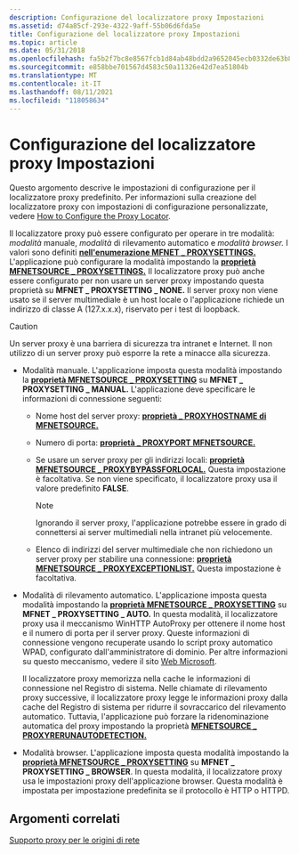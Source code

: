 ```yaml
---
description: Configurazione del localizzatore proxy Impostazioni
ms.assetid: d74a85cf-293e-4322-9aff-55b06d6fda5e
title: Configurazione del localizzatore proxy Impostazioni
ms.topic: article
ms.date: 05/31/2018
ms.openlocfilehash: fa5b2f7bc8e8567fcb1d84ab48bdd2a9652045ecb0332de63b82db2652dfe86a
ms.sourcegitcommit: e858bbe701567d4583c50a11326e42d7ea51804b
ms.translationtype: MT
ms.contentlocale: it-IT
ms.lasthandoff: 08/11/2021
ms.locfileid: "118058634"
---
```

# <a name="proxy-locator-configuration-settings"></a>Configurazione del localizzatore proxy Impostazioni

Questo argomento descrive le impostazioni di configurazione per il localizzatore proxy predefinito. Per informazioni sulla creazione del localizzatore proxy con impostazioni di configurazione personalizzate, vedere [How to Configure the Proxy Locator](how-to-configure-the-proxy-locator.md).

Il localizzatore proxy può essere configurato per operare in tre modalità: *modalità* manuale, *modalità* di rilevamento automatico e *modalità browser.* I valori sono definiti [**nell'enumerazione MFNET \_ PROXYSETTINGS.**](/windows/desktop/api/mfidl/ne-mfidl-mfnet_proxysettings) L'applicazione può configurare la modalità impostando la [**proprietà MFNETSOURCE \_ PROXYSETTINGS.**](mfnetsource-proxysettings-property.md) Il localizzatore proxy può anche essere configurato per non usare un server proxy impostando questa proprietà su **MFNET \_ PROXYSETTING \_ NONE.** Il server proxy non viene usato se il server multimediale è un host locale o l'applicazione richiede un indirizzo di classe A (127.x.x.x), riservato per i test di loopback.

> [!Caution]  
> Un server proxy è una barriera di sicurezza tra intranet e Internet. Il non utilizzo di un server proxy può esporre la rete a minacce alla sicurezza.

 

-   Modalità manuale. L'applicazione imposta questa modalità impostando la [**proprietà MFNETSOURCE \_ PROXYSETTING**](mfnetsource-proxysettings-property.md) su **MFNET \_ PROXYSETTING \_ MANUAL.** L'applicazione deve specificare le informazioni di connessione seguenti:

    -   Nome host del server proxy: [**proprietà \_ PROXYHOSTNAME di MFNETSOURCE.**](mfnetsource-proxyhostname-property.md)
    -   Numero di porta: [**proprietà \_ PROXYPORT MFNETSOURCE.**](mfnetsource-proxyport-property.md)
    -   Se usare un server proxy per gli indirizzi locali: [**proprietà MFNETSOURCE \_ PROXYBYPASSFORLOCAL.**](mfnetsource-proxybypassforlocal-property.md) Questa impostazione è facoltativa. Se non viene specificato, il localizzatore proxy usa il valore predefinito **FALSE**.

        > [!Note]  
        > Ignorando il server proxy, l'applicazione potrebbe essere in grado di connettersi ai server multimediali nella intranet più velocemente.

         

    -   Elenco di indirizzi del server multimediale che non richiedono un server proxy per stabilire una connessione: [**proprietà MFNETSOURCE \_ PROXYEXCEPTIONLIST.**](mfnetsource-proxyexceptionlist-property.md) Questa impostazione è facoltativa.

-   Modalità di rilevamento automatico. L'applicazione imposta questa modalità impostando la [**proprietà MFNETSOURCE \_ PROXYSETTING**](mfnetsource-proxysettings-property.md) su **MFNET \_ PROXYSETTING \_ AUTO.** In questa modalità, il localizzatore proxy usa il meccanismo WinHTTP AutoProxy per ottenere il nome host e il numero di porta per il server proxy. Queste informazioni di connessione vengono recuperate usando lo script proxy automatico WPAD, configurato dall'amministratore di dominio. Per altre informazioni su questo meccanismo, vedere il sito [Web Microsoft](../winhttp/winhttp-autoproxy-support.md).

    Il localizzatore proxy memorizza nella cache le informazioni di connessione nel Registro di sistema. Nelle chiamate di rilevamento proxy successive, il localizzatore proxy legge le informazioni proxy dalla cache del Registro di sistema per ridurre il sovraccarico del rilevamento automatico. Tuttavia, l'applicazione può forzare la ridenominazione automatica del proxy impostando la proprietà [**MFNETSOURCE \_ PROXYRERUNAUTODETECTION.**](mfnetsource-proxyrerunautodetection-property.md)

-   Modalità browser. L'applicazione imposta questa modalità impostando la [**proprietà MFNETSOURCE \_ PROXYSETTING**](mfnetsource-proxysettings-property.md) su **MFNET \_ PROXYSETTING \_ BROWSER**. In questa modalità, il localizzatore proxy usa le impostazioni proxy dell'applicazione browser. Questa modalità è impostata per impostazione predefinita se il protocollo è HTTP o HTTPD.

## <a name="related-topics"></a>Argomenti correlati

<dl> <dt>

[Supporto proxy per le origini di rete](proxy-support-for-network-sources.md)
</dt> </dl>

 

 
